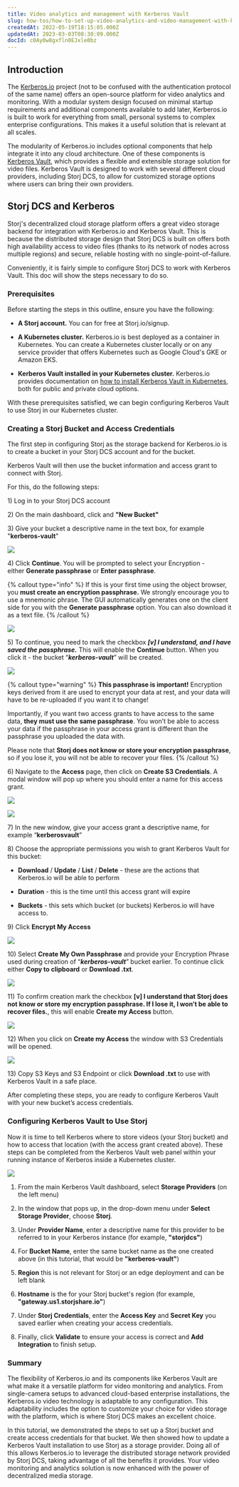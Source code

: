 ```yaml
---
title: Video analytics and management with Kerberos Vault
slug: how-tos/how-to-set-up-video-analytics-and-video-management-with-kerberos-vault
createdAt: 2022-05-19T18:15:05.000Z
updatedAt: 2023-03-03T08:30:09.000Z
docId: c0Ay0w8gxfln0EJxle0bz
---
```


## Introduction

The [Kerberos.io](https://kerberos.io) project (not to be confused with the authentication protocol of the same name) offers an open-source platform for video analytics and monitoring. With a modular system design focused on minimal startup requirements and additional components available to add later, Kerberos.io is built to work for everything from small, personal systems to complex enterprise configurations. This makes it a useful solution that is relevant at all scales.

The modularity of Kerberos.io includes optional components that help integrate it into any cloud architecture. One of these components is [Kerberos Vault](https://kerberos.io/product/vault/), which provides a flexible and extensible storage solution for video files. Kerberos Vault is designed to work with several different cloud providers, including Storj DCS, to allow for customized storage options where users can bring their own providers.

## Storj DCS and Kerberos

Storj's decentralized cloud storage platform offers a great video storage backend for integration with Kerberos.io and Kerberos Vault. This is because the distributed storage design that Storj DCS is built on offers both high availability access to video files (thanks to its network of nodes across multiple regions) and secure, reliable hosting with no single-point-of-failure.

Conveniently, it is fairly simple to configure Storj DCS to work with Kerberos Vault. This doc will show the steps necessary to do so.

### Prerequisites

Before starting the steps in this outline, ensure you have the following:

*   **A Storj account.** You can [](docId\:HeEf9wiMdlQx9ZdS_-oZS) for free at Storj.io/signup.

*   **A Kubernetes cluster.** Kerberos.io is best deployed as a container in Kubernetes. You can create a Kubernetes cluster locally or on any service provider that offers Kubernetes such as Google Cloud's GKE or Amazon EKS.

*   **Kerberos Vault installed in your Kubernetes cluster.** Kerberos.io provides documentation on [how to install Kerberos Vault in Kubernetes](https://doc.kerberos.io/vault/installation/), both for public and private cloud options.

With these prerequisites satisfied, we can begin configuring Kerberos Vault to use Storj in our Kubernetes cluster.

### Creating a Storj Bucket and Access Credentials

The first step in configuring Storj as the storage backend for Kerberos.io is to create a bucket in your Storj DCS account and [](docId\:AsyYcUJFbO1JI8-Tu8tW3) for the bucket.

Kerberos Vault will then use the bucket information and access grant to connect with Storj.

For this, do the following steps:

1\) Log in to your Storj DCS account

2\) On the main dashboard, click [](docId\:pxdnqsVDjCLZgeEXt2S6x)  and **"New Bucket"**

3\) Give your bucket a descriptive name in the text box, for example "**kerberos-vault**"&#x20;

![](https://archbee-image-uploads.s3.amazonaws.com/kv3plx2xmXcUGcVl4Lttj/37JTYTC20PveNiS6h-Kj2_kerberos1.png)

4\) Click **Continue**. You will be prompted to select your Encryption - either **Generate passphrase** or **Enter passphrase**.

{% callout type="info"  %} 
If this is your first time using the object browser, you **must create an encryption passphrase.** We strongly encourage you to use a mnemonic phrase. The GUI automatically generates one on the client side for you with the **Generate passphrase** option. You can also download it as a text file.
{% /callout %}

![](https://archbee-image-uploads.s3.amazonaws.com/kv3plx2xmXcUGcVl4Lttj/b8f25t3ezfVSntymkkreo_kerberos2.png)

5\) To continue, you need to mark the checkbox ***\[v] I understand, and I have saved the passphrase.*** This will enable the **Continue** button. When you click it - the bucket “***kerberos-vault***” will be created.

![](https://archbee-image-uploads.s3.amazonaws.com/kv3plx2xmXcUGcVl4Lttj/xM1VMoKpLAO2l8MUtdwUj_kerberos3.png)

{% callout type="warning"  %} 
**This passphrase is important!** Encryption keys derived from it are used to encrypt your data at rest, and your data will have to be re-uploaded if you want it to change!



Importantly, if you want two access grants to have access to the same data, **they must use the same passphrase**. You won’t be able to access your data if the passphrase in your access grant is different than the passphrase you uploaded the data with.



Please note that **Storj does not know or store your encryption passphrase**, so if you lose it, you will not be able to recover your files.
{% /callout %}

6\) Navigate to the **Access** page, then click on **Create S3 Credentials**. A modal window will pop up where you should enter a name for this access grant.

![](https://archbee-image-uploads.s3.amazonaws.com/kv3plx2xmXcUGcVl4Lttj/BDTw8G2G_UrYLCqigpIbD_kerberos4.png)

![](https://archbee-image-uploads.s3.amazonaws.com/kv3plx2xmXcUGcVl4Lttj/MBJgkjvxjquWt0BfC4i3D_kerberos5.png)

7\) In the new window, give your access grant a descriptive name, for example “**kerberosvault**”

8\) Choose the appropriate permissions you wish to grant Kerberos Vault for this bucket:

*   **Download** / **Update** / **List** / **Delete** - these are the actions that Kerberos.io will be able to perform

*   **Duration** - this is the time until this access grant will expire

*   **Buckets** - this sets which bucket (or buckets) Kerberos.io will have access to.

9\) Click **Encrypt My Access**

![](https://archbee-image-uploads.s3.amazonaws.com/kv3plx2xmXcUGcVl4Lttj/44wvYuZEoZ-bffautbCxG_kerberos6.png)

10\) Select **Create My Own Passphrase** and provide your Encryption Phrase used during creation of “***kerberos-vault***” bucket earlier. To continue click either **Copy to clipboard** or **Download .txt**.

![](https://archbee-image-uploads.s3.amazonaws.com/kv3plx2xmXcUGcVl4Lttj/XK4E4GALm02OiwRFTaaai_kerberos7.png)

11\) To confirm creation mark the checkbox **\[v] I understand that Storj does not know or store my encryption passphrase. If I lose it, I won’t be able to recover files.**, this will enable **Create my Access** button.

![](https://archbee-image-uploads.s3.amazonaws.com/kv3plx2xmXcUGcVl4Lttj/P9pu642N2YNRLl1wn945a_kerberos8.png)

12\) When you click on **Create my Access** the window with S3 Credentials will be opened.

![](https://archbee-image-uploads.s3.amazonaws.com/kv3plx2xmXcUGcVl4Lttj/UBU80LbzKUOFcn6WCMt8S_kerberos9.png)

13\) Copy S3 Keys and S3 Endpoint or click **Download .txt** to use with Kerberos Vault in a safe place.

After completing these steps, you are ready to configure Kerberos Vault with your new bucket’s access credentials.

### Configuring Kerberos Vault to Use Storj

Now it is time to tell Kerberos where to store videos (your Storj bucket) and how to access that location (with the access grant created above). These steps can be completed from the Kerberos Vault web panel within your running instance of Kerberos inside a Kubernetes cluster.

![](https://archbee-image-uploads.s3.amazonaws.com/kv3plx2xmXcUGcVl4Lttj/1_U_rGF5rIVbd_OuNKwrW_kerberos-doc-graphic-6.gif)

1.  From the main Kerberos Vault dashboard, select **Storage Providers** (on the left menu)

2.  In the window that pops up, in the drop-down menu under **Select Storage Provider**, choose **Storj**.

3.  Under **Provider Name**, enter a descriptive name for this provider to be referred to in your Kerberos instance (for example, **"storjdcs"**)

4.  For **Bucket Name**, enter the same bucket name as the one created above (in this tutorial, that would be **"kerberos-vault"**)

5.  **Region** this is not relevant for Storj or an edge deployment and can be left blank

6.  **Hostname** is the [](docId\:yYCzPT8HHcbEZZMvfoCFa)for your Storj bucket's region (for example, **"gateway.us1.storjshare.io"**)

7.  Under **Storj Credentials**, enter the **Access Key** and **Secret Key** you saved earlier when creating your access credentials.

8.  Finally, click **Validate** to ensure your access is correct and **Add Integration** to finish setup.

### Summary

The flexibility of Kerberos.io and its components like Kerberos Vault are what make it a versatile platform for video monitoring and analytics. From single-camera setups to advanced cloud-based enterprise installations, the Kerberos.io video technology is adaptable to any configuration. This adaptability includes the option to customize your choice for video storage with the platform, which is where Storj DCS makes an excellent choice.

In this tutorial, we demonstrated the steps to set up a Storj bucket and create access credentials for that bucket. We then showed how to update a Kerberos Vault installation to use Storj as a storage provider. Doing all of this allows Kerberos.io to leverage the distributed storage network provided by Storj DCS, taking advantage of all the benefits it provides. Your video monitoring and analytics solution is now enhanced with the power of decentralized media storage.
